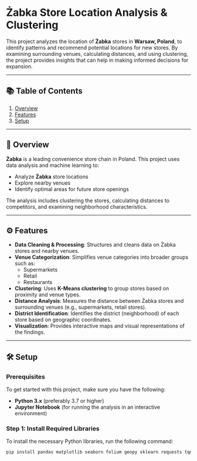 # Żabka Store Location Analysis & Clustering

This project analyzes the location of **Żabka** stores in **Warsaw, Poland**, to identify patterns and recommend potential locations for new stores. By examining surrounding venues, calculating distances, and using clustering, the project provides insights that can help in making informed decisions for expansion.

---

## 📚 Table of Contents

1. [Overview](#overview)
2. [Features](#features)
3. [Setup](#setup)


---

## 📖 Overview

**Żabka** is a leading convenience store chain in Poland. This project uses data analysis and machine learning to:
- Analyze **Żabka** store locations
- Explore nearby venues
- Identify optimal areas for future store openings

The analysis includes clustering the stores, calculating distances to competitors, and examining neighborhood characteristics.

---

## ⚙️ Features

- **Data Cleaning & Processing**: Structures and cleans data on Żabka stores and nearby venues.
- **Venue Categorization**: Simplifies venue categories into broader groups such as:
  - Supermarkets
  - Retail
  - Restaurants
- **Clustering**: Uses **K-Means clustering** to group stores based on proximity and venue types.
- **Distance Analysis**: Measures the distance between Żabka stores and surrounding venues (e.g., supermarkets, retail stores).
- **District Identification**: Identifies the district (neighborhood) of each store based on geographic coordinates.
- **Visualization**: Provides interactive maps and visual representations of the findings.

---

## 🛠️ Setup

### Prerequisites

To get started with this project, make sure you have the following:

- **Python 3.x** (preferably 3.7 or higher)
- **Jupyter Notebook** (for running the analysis in an interactive environment)

### Step 1: Install Required Libraries

To install the necessary Python libraries, run the following command:

```bash
pip install pandas matplotlib seaborn folium geopy sklearn requests tqdm ipywidgets
